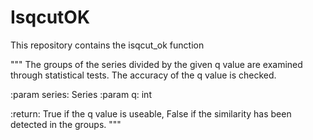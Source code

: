 # IsqcutOK
This repository contains the isqcut_ok function

  """
  The groups of the series divided by the given q value are examined through statistical tests.
  The accuracy of the q value is checked.

  :param series: Series
  :param q: int

  :return: True if the q value is useable, False if the similarity has been detected in the groups.
  """

